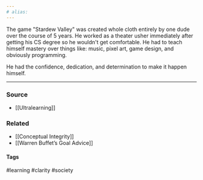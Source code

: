 ```yaml
---
# alias:
---
```

The game "Stardew Valley" was created whole cloth entirely by one dude over the course of 5 years. He worked as a theater usher immediately after getting his CS degree so he wouldn't get comfortable. He had to teach himself mastery over things like: music, pixel art, game design, and obviously programming. 

He had the confidence, dedication, and determination to make it happen himself.

---
### Source
- [[Ultralearning]]

### Related
- [[Conceptual Integrity]]
- [[Warren Buffet’s Goal Advice]]
#### Tags
#learning #clarity #society 
